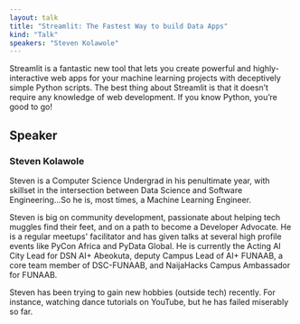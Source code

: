 ```yaml
---
layout: talk
title: "Streamlit: The Fastest Way to build Data Apps"
kind: "Talk"
speakers: "Steven Kolawole"
---
```


Streamlit is a fantastic new tool that lets you create powerful and highly-interactive web apps for your machine learning projects with deceptively simple Python scripts.
The best thing about Streamlit is that it doesn’t require any knowledge of web development. If you know Python, you’re good to go!

## Speaker

### Steven Kolawole

Steven is a Computer Science Undergrad in his penultimate year, with skillset in the intersection between Data Science and Software Engineering...So he is, most times, a Machine Learning Engineer. 

Steven is big on community development, passionate about helping tech muggles find their feet, and on a path to become a Developer Advocate. He is a regular meetups' facilitator and has given talks at several high profile events like PyCon Africa and PyData Global. He is currently the Acting AI City Lead for DSN AI+ Abeokuta, deputy Campus Lead of AI+ FUNAAB, a core team member of DSC-FUNAAB, and NaijaHacks Campus Ambassador for FUNAAB. 

Steven has been trying to gain new hobbies (outside tech) recently. For instance, watching dance tutorials on YouTube, but he has failed miserably so far.
